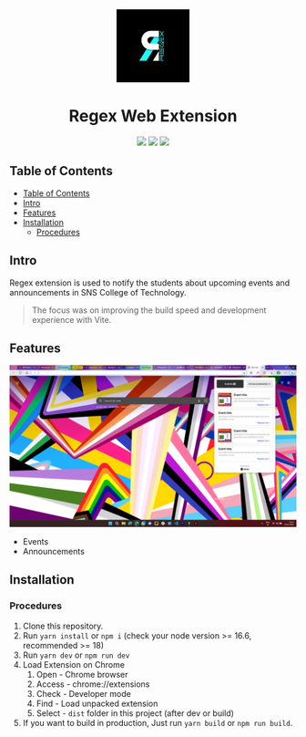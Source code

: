 <div align="center">
<img src="public/icon-128.png" alt="logo"/>
<h1> Regex Web Extension</h1>

![](https://img.shields.io/badge/React-61DAFB?style=flat-square&logo=react&logoColor=black)
![](https://img.shields.io/badge/Typescript-3178C6?style=flat-square&logo=typescript&logoColor=white)
![](https://badges.aleen42.com/src/vitejs.svg)


</div>

## Table of Contents

- [Table of Contents](#table-of-contents)
- [Intro ](#intro-)
- [Features ](#features-)
- [Installation ](#installation-)
  - [Procedures ](#procedures-)
## Intro <a name="intro"></a>
Regex extension is used to notify the students about upcoming events and announcements in SNS College of Technology.
> The focus was on improving the build speed and development experience with Vite.

## Features <a name="features"></a>
  ![image](https://github.com/balaji-sivasakthi/regex-extension/blob/dd8baf4045d776e5d9a7ceecbf4a389dd65cceab/images/screen_shot.png)
  - Events
  - Announcements

## Installation <a name="installation"></a>

### Procedures <a name="procedures"></a>
1. Clone this repository.
2. Run `yarn install` or `npm i` (check your node version >= 16.6, recommended >= 18)
3. Run `yarn dev` or `npm run dev`
4. Load Extension on Chrome
   1. Open - Chrome browser
   2. Access - chrome://extensions
   3. Check - Developer mode
   4. Find - Load unpacked extension
   5. Select - `dist` folder in this project (after dev or build)
5. If you want to build in production, Just run `yarn build` or `npm run build`.
